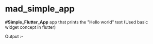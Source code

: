 # mad_simple_app

**#Simple_Flutter_App**
app that prints the "Hello world" text (Used basic widget concept in flutter)

Output :-
